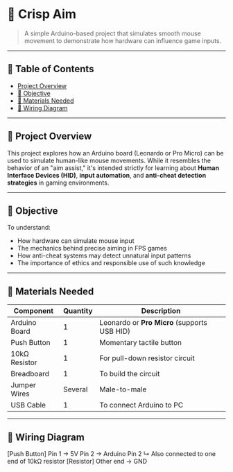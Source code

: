 # 🎯 Crisp Aim

> A simple Arduino-based project that simulates smooth mouse movement to demonstrate how hardware can influence game inputs.
---

## 🔖 Table of Contents

- [Project Overview](#project-overview)
- [🎯 Objective](#objective)
- [🧰 Materials Needed](#materials-needed)
- [🔌 Wiring Diagram](#wiring-diagram)

---

## 📌 Project Overview

This project explores how an Arduino board (Leonardo or Pro Micro) can be used to simulate human-like mouse movements. While it resembles the behavior of an "aim assist," it's intended strictly for learning about **Human Interface Devices (HID)**, **input automation**, and **anti-cheat detection strategies** in gaming environments.

---

## 🎯 Objective

To understand:
- How hardware can simulate mouse input
- The mechanics behind precise aiming in FPS games
- How anti-cheat systems may detect unnatural input patterns
- The importance of ethics and responsible use of such knowledge

---

## 🧰 Materials Needed

| Component | Quantity | Description |
|----------|----------|-------------|
| Arduino Board | 1 | Leonardo or **Pro Micro** (supports USB HID) |
| Push Button | 1 | Momentary tactile button |
| 10kΩ Resistor | 1 | For pull-down resistor circuit |
| Breadboard | 1 | To build the circuit |
| Jumper Wires | Several | Male-to-male |
| USB Cable | 1 | To connect Arduino to PC |

---

## 🔌 Wiring Diagram
[Push Button]
Pin 1 → 5V
Pin 2 → Arduino Pin 2
↳ Also connected to one end of 10kΩ resistor
[Resistor]
Other end → GND


